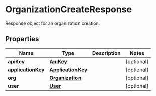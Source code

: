 

# OrganizationCreateResponse

Response object for an organization creation.
## Properties

Name | Type | Description | Notes
------------ | ------------- | ------------- | -------------
**apiKey** | [**ApiKey**](ApiKey.md) |  |  [optional]
**applicationKey** | [**ApplicationKey**](ApplicationKey.md) |  |  [optional]
**org** | [**Organization**](Organization.md) |  |  [optional]
**user** | [**User**](User.md) |  |  [optional]



